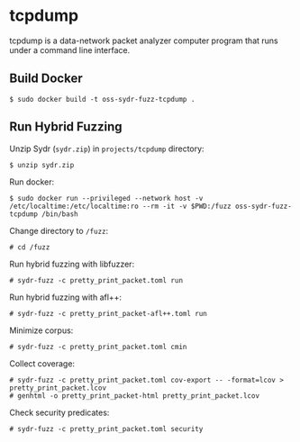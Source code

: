 # tcpdump

tcpdump is a data-network packet analyzer computer program that runs under a command line interface.

## Build Docker

    $ sudo docker build -t oss-sydr-fuzz-tcpdump .

## Run Hybrid Fuzzing

Unzip Sydr (`sydr.zip`) in `projects/tcpdump` directory:

    $ unzip sydr.zip

Run docker:

    $ sudo docker run --privileged --network host -v /etc/localtime:/etc/localtime:ro --rm -it -v $PWD:/fuzz oss-sydr-fuzz-tcpdump /bin/bash

Change directory to `/fuzz`:

    # cd /fuzz

Run hybrid fuzzing with libfuzzer:

    # sydr-fuzz -c pretty_print_packet.toml run

Run hybrid fuzzing with afl++:

    # sydr-fuzz -c pretty_print_packet-afl++.toml run

Minimize corpus:

    # sydr-fuzz -c pretty_print_packet.toml cmin

Collect coverage:

    # sydr-fuzz -c pretty_print_packet.toml cov-export -- -format=lcov > pretty_print_packet.lcov
    # genhtml -o pretty_print_packet-html pretty_print_packet.lcov

Check security predicates:

    # sydr-fuzz -c pretty_print_packet.toml security
